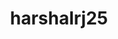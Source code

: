 ---
title: harshalrj25
github: https://github.com/harshalrj25
mode: dark
transition: 1s
score: 76.8
archetype:
- Animation
---
